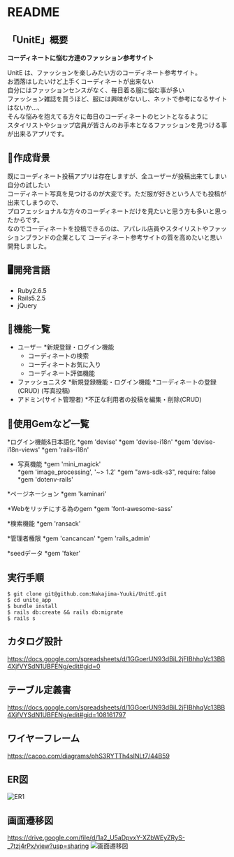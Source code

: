 # README

## 「UnitE」概要

**コーディネートに悩む方達のファッション参考サイト**

UnitE は、ファッションを楽しみたい方のコーディネート参考サイト。<br>
お洒落はしたいけど上手くコーディネートが出来ない<br>
自分にはファッションセンスがなく、毎日着る服に悩む事が多い<br>
ファッション雑誌を買うほど、服には興味がないし、ネットで参考になるサイトはないか...、<br>
そんな悩みを抱えてる方々に毎日のコーディネートのヒントとなるように<br>
スタイリストやショップ店員が皆さんのお手本となるファッションを見つける事が出来るアプリです。

## 💁作成背景
既にコーディネート投稿アプリは存在しますが、全ユーザーが投稿出来てしまい自分の試したい<br>
コーディネート写真を見つけるのが大変です。ただ服が好きという人でも投稿が出来てしまうので、<br>
プロフェッショナルな方々のコーディネートだけを見たいと思う方も多いと思ったからです。<br>
なのでコーディネートを投稿できるのは、アパレル店員やスタイリストやファッションブランドの企業として
コーディネート参考サイトの質を高めたいと思い開発しました。


## 🖥開発言語
- Ruby2.6.5
- Rails5.2.5
- jQuery

## 📖機能一覧
* ユーザー
  *新規登録・ログイン機能
  * コーディネートの検索
  * コーディネートお気に入り
  * コーディネート評価機能
* ファッショニスタ
  *新規登録機能・ログイン機能
  *コーディネートの登録(CRUD) (写真投稿)
* アドミン(サイト管理者)
  *不正な利用者の投稿を編集・削除(CRUD)

## 📝使用Gemなど一覧
*ログイン機能&日本語化
  *gem 'devise'
  *gem 'devise-i18n'
  *gem 'devise-i18n-views'
  *gem 'rails-i18n'

* 写真機能
  *gem 'mini_magick'  
  *gem 'image_processing', '~> 1.2'
  *gem "aws-sdk-s3", require: false
  *gem 'dotenv-rails'

*ページネーション
  *gem 'kaminari'

*Webをリッチにする為のgem
  *gem 'font-awesome-sass'

*検索機能
  *gem 'ransack'

*管理者権限
  *gem 'cancancan'
  *gem 'rails_admin'

*seedデータ
  *gem 'faker'

## 実行手順
```
$ git clone git@github.com:Nakajima-Yuuki/UnitE.git
$ cd unite_app
$ bundle install
$ rails db:create && rails db:migrate
$ rails s
```

## カタログ設計
https://docs.google.com/spreadsheets/d/1GGoerUN93dBiL2jFIBhhqVc13BB4XjfVYSdN1UBFENg/edit#gid=0

## テーブル定義書
https://docs.google.com/spreadsheets/d/1GGoerUN93dBiL2jFIBhhqVc13BB4XjfVYSdN1UBFENg/edit#gid=108161797

## ワイヤーフレーム
https://cacoo.com/diagrams/phS3RYTTh4sINLt7/44B59

## ER図
![ER1](https://user-images.githubusercontent.com/85724781/135054185-5bbd31c5-9120-4c83-a2d9-4eced6bdcb7f.png)

## 画面遷移図
https://drive.google.com/file/d/1a2_U5aDpvxY-XZbWEyZRyS-_7tzj4rPx/view?usp=sharing
![画面遷移図](https://user-images.githubusercontent.com/85724781/134872658-682d271c-1aec-4fba-b7fb-c64f931d0be3.png)

